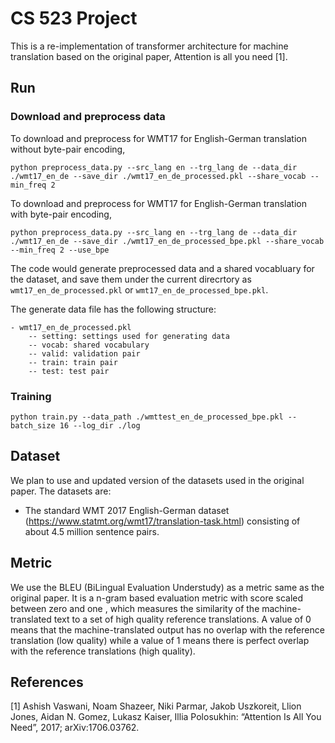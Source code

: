 # CS 523 Project
This is a re-implementation of transformer architecture for machine translation based on the original paper, Attention is all you need [1].


## Run

### Download and preprocess data

To download and preprocess for WMT17 for English-German translation without byte-pair encoding, 
```
python preprocess_data.py --src_lang en --trg_lang de --data_dir ./wmt17_en_de --save_dir ./wmt17_en_de_processed.pkl --share_vocab --min_freq 2
```

To download and preprocess for WMT17 for English-German translation with byte-pair encoding,
```
python preprocess_data.py --src_lang en --trg_lang de --data_dir ./wmt17_en_de --save_dir ./wmt17_en_de_processed_bpe.pkl --share_vocab --min_freq 2 --use_bpe
```

The code would generate preprocessed data and a shared vocabluary for the dataset, and save them under the current direcrtory as `wmt17_en_de_processed.pkl` or `wmt17_en_de_processed_bpe.pkl`.

The generate data file has the following structure:
```
- wmt17_en_de_processed.pkl
    -- setting: settings used for generating data
    -- vocab: shared vocabulary
    -- valid: validation pair
    -- train: train pair
    -- test: test pair
```

### Training

```
python train.py --data_path ./wmttest_en_de_processed_bpe.pkl --batch_size 16 --log_dir ./log
```

## Dataset
We plan to use and updated version of the datasets used in the original paper. The datasets are:

- The standard WMT 2017 English-German dataset (https://www.statmt.org/wmt17/translation-task.html) consisting of about 4.5 million sentence pairs. 


## Metric
We use the BLEU (BiLingual Evaluation Understudy) as a metric same as the original paper. It is a n-gram based evaluation metric with score scaled between zero and one , which measures the similarity of the machine-translated text to a set of high quality reference translations. A value of 0 means that the machine-translated output has no overlap with the reference translation (low quality) while a value of 1 means there is perfect overlap with the reference translations (high quality).

## References

[1] Ashish Vaswani, Noam Shazeer, Niki Parmar, Jakob Uszkoreit, Llion Jones, Aidan N. Gomez, Lukasz Kaiser, Illia Polosukhin: “Attention Is All You Need”, 2017; arXiv:1706.03762.
